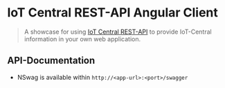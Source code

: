 # IoT Central REST-API Angular Client
> A showcase for using [IoT Central REST-API](https://docs.microsoft.com/en-us/rest/api/iotcentral/ "IoT Central REST-API") to provide IoT-Central information in your own web application.

## API-Documentation
- NSwag is available within `http://<app-url>:<port>/swagger`